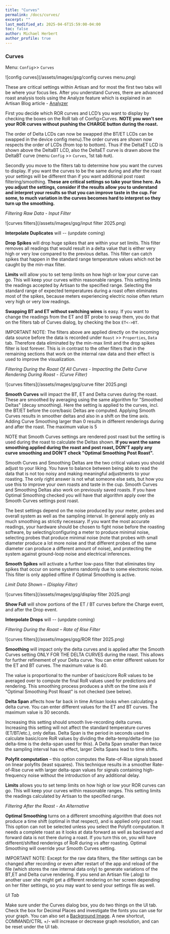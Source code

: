 ```yaml
---
title: "Curves"
permalink: /docs/curves/
excerpt: ""
last_modified_at: 2025-04-6T15:59:00-04:00
toc: false
author: Michael Herbert
author_profile: true
---
```


### Curves

Menu: `Config`>> `Curves`

![config curves](/assets/images/gsg/config curves menu.png)

These are critical settings within Artisan and for most the first two tabs will be where your focus lies.  After you understand Curves, there are advanced roast analysis tools using the Analyze feature which is explained in an Artisan Blog article - [Analyzer](https://artisan-roasterscope.blogspot.com/2019/11/analyzer.html)

First you decide which ROR curves and LCD’s you want to display by checking the boxes on the RoR tab of Config>Curves.  **NOTE you won't see your ROR curves without pushing the CHARGE button during the roast.** 


The order of Delta LCDs can now be swapped (the BT/ET LCDs can be swapped in the device config menu).The order curves are shown now respects the order of LCDs (from top to bottom). Thus if the DeltaET LCD is shown above the DeltaBT LCD, also the DeltaET curve is drawn above the DeltaBT curve (menu `Config` >> `Curves`, 1st tab `RoR`).    

Secondly you move to the filters tab to determine how you want the curves to display.  If you want the curves to be the same during and after the roast your settings will be different than if you want additional post roast filtering/smoothing. **These are critical settings so take your time here.  As you adjust the settings, consider if the results allow you to understand and interpret your results so that you can improve taste in the cup.  For some, to much variation in the curves becomes hard to interpret so they turn up the smoothing.**

*Filtering Raw Data - Input Filter*

![curves filters](/assets/images/gsg/input filter 2025.png)

**Interpolate Duplicates** will -- (unpdate coming)

**Drop Spikes** will drop huge spikes that are within your set limits. This filter removes all readings that would result in a delta value that is either very high or very low compared to the previous deltas. This filter can catch spikes that happen in the standard range temperature values which not be caught by the min-max filter.

**Limits** will allow you to set temp limits on how high or low your curve can go.  This will keep your curves within reasonable ranges.  This setting limits the readings accepted by Artisan to the specified range. Selecting the standard range of expected temperatures during a roast often eliminates most of the spikes, because meters experiencing electric noise often return very high or very low readings.

**Swapping BT and ET without switching wires** is easy.  If you want to change the readings from the ET and BT probe to swap them, you do that on the filters tab of Curves dialog, by checking the box `ET<->BT`.

IMPORTANT NOTE:  The filters above are applied directly on the incoming data source before the data is recorded under `Roast` >> `Properties`, `Data` tab. Therefore data eliminated by the min-max limit and the drop spikes filter is lost forever. This is in contrast to the other filters that in the remaining sections that work on the internal raw data and their effect is used to improve the visualization.

*Filtering During the Roast Of All Curves - Impacting the Delta Curve Rendering During Roast - (Curve Filter)*

![curves filters](/assets/images/gsg/curve filter 2025.png)

**Smooth Curves** will impact the BT, ET and Delta curves during the roast. These are smoothed by averaging using the same algorithm for "Smoothed Deltas" (decay smoothing). Here the setting is applied to the curves, incl. the BT/ET before the core/basic Deltas are computed.  Applying Smooth Curves results in smoother deltas and also in a shift on the time axis. Adding Curve Smoothing larger than 0 results in different renderings during and after the roast.  The maximum value is 5

NOTE that Smooth Curves settings are rendered post roast but the setting is used during the roast to calculate the Deltas shown.  **If you want the same smoothing applied during the roast and post roast, DON'T apply any curve smoothing and DON'T check "Optimal Smoothing Post Roast".**

Smooth Curves and Smoothing Deltas are the two critical values you should adjust to your liking.  You have to balance between being able to read the data that is not too noisy and making meaningful adjustments to your roasting.  The only right answer is not what someone else sets, but how you use this to improve your own roasts and taste in the cup. Smooth Curves and Smoothing Deltas also work on previously saved roasts.  If you have Optimal Smoothing checked you will have that algorithm apply over the Smooth Curves settings post roast.

The best settings depend on the noise produced by your meter, probes and overall system as well as the sampling interval. In general apply only as much smoothing as strictly necessary. If you want the most accurate readings, your hardware should be chosen to fight noise before the roasting software, by selecting/configuring a meter to produce minimal noise, selecting probes that produce minimal noise (note that probes with small diameter produce a lot more noise and that different probes of the same diameter can produce a different amount of noise), and protecting the system against ground-loop noise and electrical inferences.

**Smooth Spikes** will activate a further low-pass filter that eliminates tiny spikes that occur on some systems randomly due to some electronic noise. This filter is only applied offline if Optimal Smoothing is active.

*Limit Data Shown – (Display Filter)*

![curves filters](/assets/images/gsg/display filter 2025.png)

**Show Full** will show portions of the ET / BT curves before the Charge event, and after the Drop event. 

**Interpolate Drops** will -- (unpdate coming)


*Filtering During the Roast – Rate of Rise Filter*

![curves filters](/assets/images/gsg/ROR filter 2025.png)

**Smoothing** will impact only the delta curves and is applied after the Smooth Curves setting ONLY FOR THE DELTA CURVES during the roast.  This allows for further refinement of your Delta curve.  You can enter different values for the ET and BT curves.  The maximum value is 40.  

The value is proportional to the number of basic/core RoR values to be averaged over to compute the final RoR values used for predictions and rendering. This smoothing process produces a shift on the time axis if "Optimal Smoothing Post Roast" is not checked (see below).

**Delta Span** affects how far back in time Artisan looks when calculating a delta curve. You can enter different values for the ET and BT curves.   The maximum value is 30 seconds.  

Increasing this setting should smooth live-recording delta curves. Increasing this setting will not affect the standard temperature curves (ET/BT/etc.), only deltas. Delta Span is the period in seconds used to calculate basic/core RoR values by dividing the delta-temp/delta-time (so delta-time is the delta-span used for this). A Delta Span smaller than twice the sampling interval has no effect, larger Delta Spans lead to time shifts.

**Polyfit computation** – this option computes the Rate-of-Rise signals based on linear polyfits (least squares). This technique results in a smoother Rate-of-Rise curve with larger delta-span values for signals containing high-frequency noise without the introduction of any additional delay.

**Limits** allows you to set temp limits on how high or low your ROR curves can go. This will keep your curves within reasonable ranges. This setting limits the readings calculated by Artisan to the specified range. 

*Filtering After the Roast - An Alternative*

**Optimal Smoothing** turns on a different smoothing algorithm that does not produce a time shift (optimal in that respect), and is applied only post roast.  This option can not be selected unless you select the Polyfit computation.  It needs a complete roast as it looks at data forward as well as backward and forward data is not there during a roast.  If you turn this on, you will have different/shifted renderings of RoR during vs after roasting.  Optimal Smoothing will override your Smooth Curves setting.  


IMPORTANT NOTE:  Except for the raw data filters, the filter settings can be changed after recording or even after restart of the app and reload of the file (which stores the raw internal data only) to generate variations of the BT,ET and Delta curve rendering. If you send an Artisan file (.alog) to another user she might get a different rendering on her screen depending on her filter settings, so you may want to send your settings file as well.  

*UI Tab*

Make sure under the Curves dialog box, you do two things on the UI tab.  Check the box for Decimal Places and investigate the fonts you can use for your graph.  You can also set a [Background Image](https://artisan-scope.org/docs/colors/).  A new shortcut,  COMMAND/CTRL +/- will increase or decrease graph resolution, and can be reset under the UI tab.  
